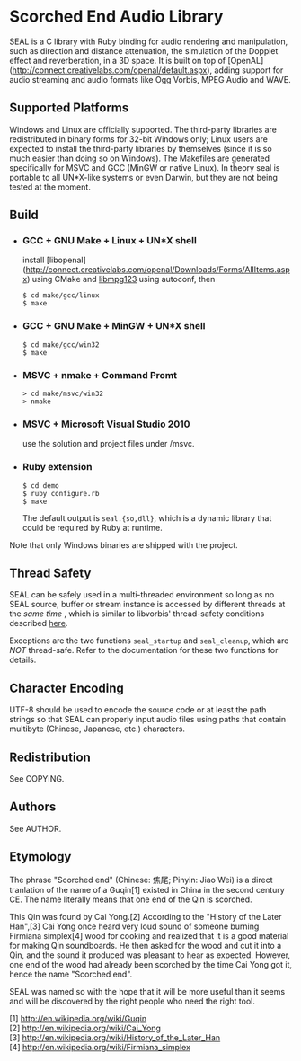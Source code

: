 # Scorched End Audio Library

SEAL is a C library with Ruby binding for audio rendering and manipulation,
such as direction and distance attenuation, the simulation of the Dopplet
effect and reverberation, in a 3D space. It is built on top of [OpenAL]
(http://connect.creativelabs.com/openal/default.aspx), adding support for
audio streaming and audio formats like Ogg Vorbis, MPEG Audio and WAVE.

## Supported Platforms

Windows and Linux are officially supported. The third-party libraries are
redistributed in binary forms for 32-bit Windows only; Linux users are
expected to install the third-party libraries by themselves (since it is
so much easier than doing so on Windows). The Makefiles are generated
specifically for MSVC and GCC (MinGW or native Linux). In theory seal
is portable to all UN*X-like systems or even Darwin, but they are not being
tested at the moment.

## Build

-   ### GCC + GNU Make + Linux + UN*X shell

    install [libopenal]
    (http://connect.creativelabs.com/openal/Downloads/Forms/AllItems.aspx)
    using CMake and [libmpg123](http://sourceforge.net/projects/mpg123/) using
    autoconf, then

        $ cd make/gcc/linux
        $ make

-   ### GCC + GNU Make + MinGW + UN*X shell

        $ cd make/gcc/win32
        $ make

-   ### MSVC + nmake + Command Promt

        > cd make/msvc/win32
        > nmake

-   ### MSVC + Microsoft Visual Studio 2010

    use the solution and project files under /msvc.

-   ### Ruby extension

        $ cd demo
        $ ruby configure.rb
        $ make
        
    The default output is `seal.{so,dll}`, which is a dynamic library that
    could be required by Ruby at runtime.

Note that only Windows binaries are shipped with the project.

## Thread Safety

SEAL can be safely used in a multi-threaded environment so long as no SEAL
source, buffer or stream instance is accessed by different threads at the
*same time* , which is similar to libvorbis' thread-safety conditions
described [here](http://xiph.org/vorbis/doc/vorbisfile/threads.html).

Exceptions are the two functions `seal_startup` and `seal_cleanup`, which are
*NOT* thread-safe. Refer to the documentation for these two functions for
details.

## Character Encoding

UTF-8 should be used to encode the source code or at least the path strings so
that SEAL can properly input audio files using paths that contain multibyte
(Chinese, Japanese, etc.) characters.

## Redistribution

See COPYING.

## Authors

See AUTHOR.

## Etymology

The phrase "Scorched end" (Chinese: 焦尾; Pinyin: Jiao Wei) is a direct
tranlation of the name of a Guqin[1] existed in China in the second
century CE. The name literally means that one end of the Qin is scorched.

This Qin was found by Cai Yong.[2] According to the "History of the Later
Han",[3] Cai Yong once heard very loud sound of someone burning Firmiana
simplex[4] wood for cooking and realized that it is a good material for
making Qin soundboards. He then asked for the wood and cut it into a Qin,
and the sound it produced was pleasant to hear as expected. However, one
end of the wood had already been scorched by the time Cai Yong got it,
hence the name "Scorched end".

SEAL was named so with the hope that it will be more useful than it seems
and will be discovered by the right people who need the right tool.

[1] http://en.wikipedia.org/wiki/Guqin  
[2] http://en.wikipedia.org/wiki/Cai_Yong  
[3] http://en.wikipedia.org/wiki/History_of_the_Later_Han  
[4] http://en.wikipedia.org/wiki/Firmiana_simplex  
